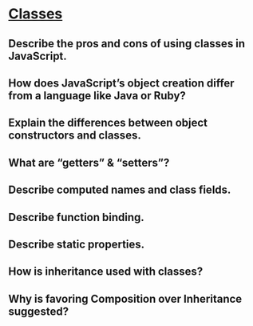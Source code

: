 # [Classes][def]

## Describe the pros and cons of using classes in JavaScript.

## How does JavaScript’s object creation differ from a language like Java or Ruby?

## Explain the differences between object constructors and classes.

## What are “getters” & “setters”?

## Describe computed names and class fields.

## Describe function binding.

## Describe static properties.

## How is inheritance used with classes?

## Why is favoring Composition over Inheritance suggested?



[def]: https://www.theodinproject.com/lessons/node-path-javascript-classes#knowledge-check